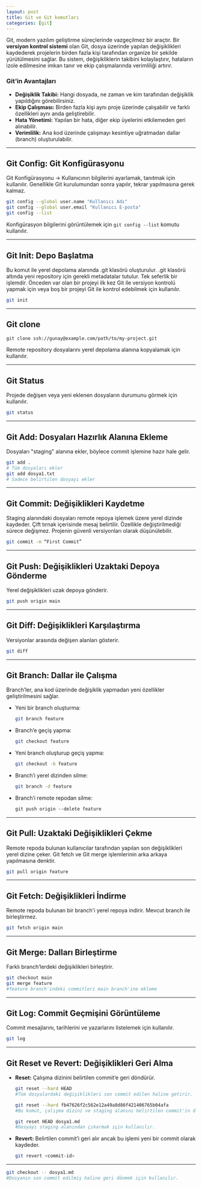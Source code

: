 ```yaml
---
layout: post
title: Git ve Git komutları
categories: [git] 
---     
```


Git, modern yazılım geliştirme süreçlerinde vazgeçilmez bir araçtır. Bir **versiyon kontrol sistemi** olan Git, dosya üzerinde yapılan değişiklikleri kaydederek projelerin birden fazla kişi tarafından organize bir şekilde yürütülmesini sağlar. Bu sistem, değişikliklerin takibini kolaylaştırır, hataların izole edilmesine imkan tanır ve ekip çalışmalarında verimliliği artırır.

### Git’in Avantajları
- **Değişiklik Takibi:** Hangi dosyada, ne zaman ve kim tarafından değişiklik yapıldığını görebilirsiniz.
- **Ekip Çalışması:** Birden fazla kişi aynı proje üzerinde çalışabilir ve farklı özellikleri aynı anda geliştirebilir.
- **Hata Yönetimi:** Yapılan bir hata, diğer ekip üyelerini etkilemeden geri alınabilir.
- **Verimlilik:** Ana kod üzerinde çalışmayı kesintiye uğratmadan dallar (branch) oluşturulabilir.

---
## **Git Config: Git Konfigürasyonu**

Git Konfigürasyonu -> Kullanıcının bilgilerini ayarlamak, tanıtmak için kullanılır. Genellikle Git kurulumundan sonra yapılır, tekrar yapılmasına gerek kalmaz.

```bash
git config --global user.name "Kullanıcı Adı"
git config --global user.email "Kullanıcı E-posta"
git config --list
```
Konfigürasyon bilgilerini görüntülemek için `git config --list` komutu kullanılır.

---

## **Git Init: Depo Başlatma**
Bu komut ile yerel depolama alanında .git klasörü oluşturulur. .git klasörü altında yeni repository için gerekli metadatalar tutulur. Tek seferlik bir işlemdir. Önceden var olan bir projeyi ilk kez Git ile versiyon kontrolü yapmak için veya boş bir projeyi Git ile kontrol edebilmek için kullanılır.

```bash
git init
```

---

## **Git clone**
```bash
git clone ssh://gunay@example.com/path/to/my-project.git
```
Remote repository dosyalarını yerel depolama alanına kopyalamak için kullanılır.

---

## **Git Status**
Projede değişen veya yeni eklenen dosyaların durumunu görmek için kullanılır.

```bash
git status
```

---

## **Git Add: Dosyaları Hazırlık Alanına Ekleme**
Dosyaları "staging" alanına ekler, böylece commit işlemine hazır hale gelir.

```bash
git add .
# Tüm dosyaları ekler
git add dosya1.txt
# Sadece belirtilen dosyayı ekler
```

---

## **Git Commit: Değişiklikleri Kaydetme**
Staging alanındaki dosyaları remote repoya işlemek üzere yerel dizinde kaydeder. Çift tırnak içerisinde mesaj belirtilir. Özellikle değiştirilmediği sürece değişmez. Projenin güvenli versiyonları olarak düşünülebilir.

```bash
git commit -m “First Commit”
```

---

## **Git Push: Değişiklikleri Uzaktaki Depoya Gönderme**
Yerel değişiklikleri uzak depoya gönderir.

```bash
git push origin main
```

---

## **Git Diff: Değişiklikleri Karşılaştırma**
Versiyonlar arasında değişen alanları gösterir.

```bash
git diff
```

---

## **Git Branch: Dallar ile Çalışma**
Branch’ler, ana kod üzerinde değişiklik yapmadan yeni özellikler geliştirilmesini sağlar.

- Yeni bir branch oluşturma:
  ```bash
  git branch feature
  ```
- Branch’e geçiş yapma:
  ```bash
  git checkout feature
  ```
- Yeni branch oluşturup geçiş yapma:
  ```bash
  git checkout -b feature
  ```
- Branch’i yerel dizinden silme:
  ```bash
  git branch -d feature
  ```
- Branch’i remote repodan silme:
  ```bash
  git push origin --delete feature
  ```
  
---

## **Git Pull: Uzaktaki Değişiklikleri Çekme**
Remote repoda bulunan kullanıcılar tarafından yapılan son değişiklikleri yerel dizine çeker. Git fetch ve Git merge işlemlerinin arka arkaya yapılmasına denktir.

```bash
git pull origin feature
```

---

## **Git Fetch: Değişiklikleri İndirme**
Remote repoda bulunan bir branch'i yerel repoya indirir. Mevcut branch ile birleştirmez.

```bash
git fetch origin main
```

---

## **Git Merge: Dalları Birleştirme**
Farklı branch’lerdeki değişiklikleri birleştirir.

```bash
git checkout main
git merge feature
#feature branch'indeki commitleri main branch'ine ekleme
```

---

## **Git Log: Commit Geçmişini Görüntüleme**
Commit mesajlarını, tarihlerini ve yazarlarını listelemek için kullanılır.

```bash
git log
```

---

## **Git Reset ve Revert: Değişiklikleri Geri Alma**
- **Reset:** Çalışma dizinini belirtilen commit’e geri döndürür.
  ```bash
  git reset --hard HEAD
  #Tüm dosyalardaki değişiklikleri son commit edilen haline getirir.
  ```

  ```bash
  git reset --hard fb47626f2c562e12a49a8d86f421406765b04afa
  #Bu komut, çalışma dizini ve staging alanını belirtilen commit'in durumuna getirir. Yani, commit'ten sonra yapılan tüm değişiklikler kaybolur.
  ```

  ```bash
  git reset HEAD dosya1.md
  #Dosyayı staging alanından çıkarmak için kullanılır.

  ```
- **Revert:** Belirtilen commit’i geri alır ancak bu işlemi yeni bir commit olarak kaydeder.
  ```bash
  git revert <commit-id>
  ```

---

```bash
git checkout -- dosya1.md
#Dosyanın son commit edilmiş haline geri dönmek için kullanılır.

```
